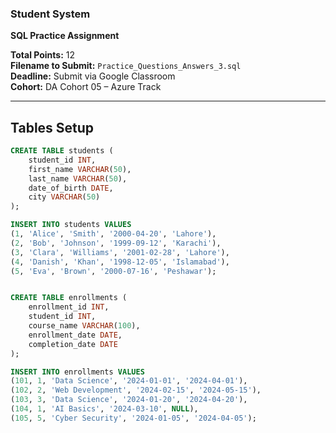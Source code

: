 ### Student System

**SQL Practice Assignment** 

**Total Points:** 12   
**Filename to Submit:** `Practice_Questions_Answers_3.sql`  
**Deadline:** Submit via Google Classroom  
**Cohort:** DA Cohort 05 – Azure Track

---

## Tables Setup

```sql
CREATE TABLE students (
    student_id INT,
    first_name VARCHAR(50),
    last_name VARCHAR(50),
    date_of_birth DATE,
    city VARCHAR(50)
);

INSERT INTO students VALUES
(1, 'Alice', 'Smith', '2000-04-20', 'Lahore'),
(2, 'Bob', 'Johnson', '1999-09-12', 'Karachi'),
(3, 'Clara', 'Williams', '2001-02-28', 'Lahore'),
(4, 'Danish', 'Khan', '1998-12-05', 'Islamabad'),
(5, 'Eva', 'Brown', '2000-07-16', 'Peshawar');


CREATE TABLE enrollments (
    enrollment_id INT,
    student_id INT,
    course_name VARCHAR(100),
    enrollment_date DATE,
    completion_date DATE
);

INSERT INTO enrollments VALUES
(101, 1, 'Data Science', '2024-01-01', '2024-04-01'),
(102, 2, 'Web Development', '2024-02-15', '2024-05-15'),
(103, 3, 'Data Science', '2024-01-20', '2024-04-20'),
(104, 1, 'AI Basics', '2024-03-10', NULL),
(105, 5, 'Cyber Security', '2024-01-05', '2024-04-05');

```
